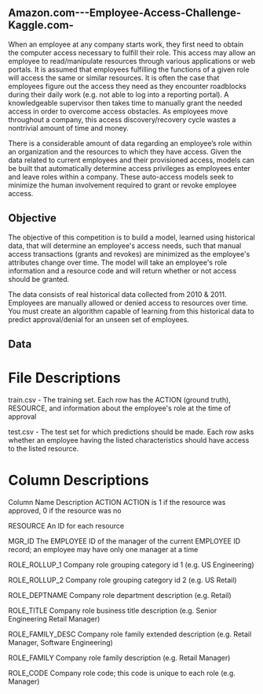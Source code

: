 ## Amazon.com---Employee-Access-Challenge-Kaggle.com-

When an employee at any company starts work, they first need to obtain the computer access necessary to fulfill their role. This access may allow an employee to read/manipulate resources through various applications or web portals. It is assumed that employees fulfilling the functions of a given role will access the same or similar resources. It is often the case that employees figure out the access they need as they encounter roadblocks during their daily work (e.g. not able to log into a reporting portal). A knowledgeable supervisor then takes time to manually grant the needed access in order to overcome access obstacles. As employees move throughout a company, this access discovery/recovery cycle wastes a nontrivial amount of time and money.

There is a considerable amount of data regarding an employee’s role within an organization and the resources to which they have access. Given the data related to current employees and their provisioned access, models can be built that automatically determine access privileges as employees enter and leave roles within a company. These auto-access models seek to minimize the human involvement required to grant or revoke employee access.

## Objective

The objective of this competition is to build a model, learned using historical data, that will determine an employee's access needs, such that manual access transactions (grants and revokes) are minimized as the employee's attributes change over time. The model will take an employee's role information and a resource code and will return whether or not access should be granted.

The data consists of real historical data collected from 2010 & 2011.  Employees are manually allowed or denied access to resources over time. You must create an algorithm capable of learning from this historical data to predict approval/denial for an unseen set of employees. 

## Data 
# File Descriptions

train.csv - The training set. Each row has the ACTION (ground truth), RESOURCE, and information about the employee's role at the time of approval

test.csv - The test set for which predictions should be made.  Each row asks whether an employee having the listed characteristics should have access to the listed resource.

# Column Descriptions

Column Name	Description
ACTION	ACTION is 1 if the resource was approved, 0 if the resource was no

RESOURCE	An ID for each resource

MGR_ID	The EMPLOYEE ID of the manager of the current EMPLOYEE ID record; an employee may have only one manager at a time

ROLE_ROLLUP_1	Company role grouping category id 1 (e.g. US Engineering)

ROLE_ROLLUP_2	Company role grouping category id 2 (e.g. US Retail)

ROLE_DEPTNAME	Company role department description (e.g. Retail)

ROLE_TITLE	Company role business title description (e.g. Senior Engineering Retail Manager)

ROLE_FAMILY_DESC	Company role family extended description (e.g. Retail Manager, Software Engineering)

ROLE_FAMILY	Company role family description (e.g. Retail Manager)

ROLE_CODE	Company role code; this code is unique to each role (e.g. Manager)
